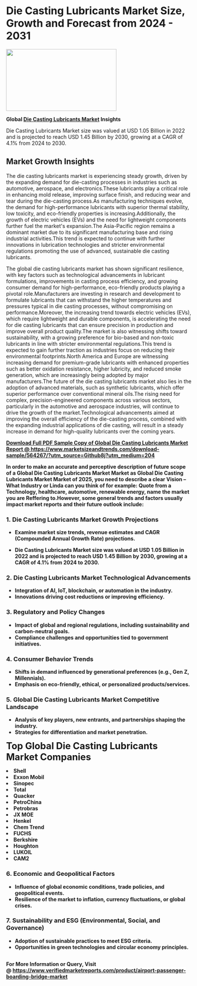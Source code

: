 <H1>Die Casting Lubricants Market Size, Growth and Forecast from 2024 - 2031</H1><img class="aligncenter size-medium wp-image-584254" src="https://thirdeyenews.in/wp-content/uploads/2024/09/Global-Market-Research-300x168.jpeg" alt="" width="300" height="168" /><p><strong>Global&nbsp;<a href="https://www.marketsizeandtrends.com/download-sample/564267/?utm_source=Github8j?utm_medium=204">Die Casting Lubricants Market</a> Insights</strong></p><p>Die Casting Lubricants Market size was valued at USD 1.05 Billion in 2022 and is projected to reach USD 1.45 Billion by 2030, growing at a CAGR of 4.1% from 2024 to 2030.</p><p><h2>Market Growth Insights</h2> <p>The die casting lubricants market is experiencing steady growth, driven by the expanding demand for die-casting processes in industries such as automotive, aerospace, and electronics.These lubricants play a critical role in enhancing mold release, improving surface finish, and reducing wear and tear during the die-casting process.As manufacturing techniques evolve, the demand for high-performance lubricants with superior thermal stability, low toxicity, and eco-friendly properties is increasing.Additionally, the growth of electric vehicles (EVs) and the need for lightweight components further fuel the market's expansion.The Asia-Pacific region remains a dominant market due to its significant manufacturing base and rising industrial activities.This trend is expected to continue with further innovations in lubrication technologies and stricter environmental regulations promoting the use of advanced, sustainable die casting lubricants.</p> <p><strong><a href="#"></a></strong></p> <p>The global die casting lubricants market has shown significant resilience, with key factors such as technological advancements in lubricant formulations, improvements in casting process efficiency, and growing consumer demand for high-performance, eco-friendly products playing a pivotal role.Manufacturers are investing in research and development to formulate lubricants that can withstand the higher temperatures and pressures typical in die casting processes, without compromising on performance.Moreover, the increasing trend towards electric vehicles (EVs), which require lightweight and durable components, is accelerating the need for die casting lubricants that can ensure precision in production and improve overall product quality.The market is also witnessing shifts toward sustainability, with a growing preference for bio-based and non-toxic lubricants in line with stricter environmental regulations.This trend is expected to gain further traction as industries focus on reducing their environmental footprints.North America and Europe are witnessing increasing demand for premium-grade lubricants with enhanced properties such as better oxidation resistance, higher lubricity, and reduced smoke generation, which are increasingly being adopted by major manufacturers.The future of the die casting lubricants market also lies in the adoption of advanced materials, such as synthetic lubricants, which offer superior performance over conventional mineral oils.The rising need for complex, precision-engineered components across various sectors, particularly in the automotive and aerospace industries, will continue to drive the growth of the market.Technological advancements aimed at improving the overall efficiency of the die-casting process, combined with the expanding industrial applications of die casting, will result in a steady increase in demand for high-quality lubricants over the coming years.</p> <p><strong><a href="#"></p><p><span class=""><strong>Download Full PDF Sample Copy of Global Die Casting Lubricants Market Report</strong> @ <a href="https://www.marketsizeandtrends.com/download-sample/564267/?utm_source=Github8j?utm_medium=204" target="_blank">https://www.marketsizeandtrends.com/download-sample/564267/?utm_source=Github8j?utm_medium=204</a></span></p><p>In order to make an accurate and perceptive description of future scope of a Global&nbsp;Die Casting Lubricants Market Market as Global&nbsp;Die Casting Lubricants Market Market of 2025, you need to describe a clear Vision &ndash; What Industry or Linda can you think of for example: Quote from a Technology, healthcare, automotive, renewable energy, name the market you are Reffering to.However, some general trends and factors usually impact market reports and their future outlook include:</p><h3>1.&nbsp;<strong>Die Casting Lubricants Market Growth Projections</strong></h3><ul><li>Examine market size trends, revenue estimates and CAGR (Compounded Annual Growth Rate) projections.</li><li><p>Die Casting Lubricants Market size was valued at USD 1.05 Billion in 2022 and is projected to reach USD 1.45 Billion by 2030, growing at a CAGR of 4.1% from 2024 to 2030.</p></li></ul><h3>2.&nbsp;<strong>Die Casting Lubricants Market Technological Advancements</strong></h3><ul><li>Integration of AI, IoT, blockchain, or automation in the industry.</li><li>Innovations driving cost reductions or improving efficiency.</li></ul><h3>3.&nbsp;<strong>Regulatory and Policy Changes</strong></h3><ul><li>Impact of global and regional regulations, including sustainability and carbon-neutral goals.</li><li>Compliance challenges and opportunities tied to government initiatives.</li></ul><h3>4.&nbsp;<strong>Consumer Behavior Trends</strong></h3><ul><li>Shifts in demand influenced by generational preferences (e.g., Gen Z, Millennials).</li><li>Emphasis on eco-friendly, ethical, or personalized products/services.</li></ul><h3>5.&nbsp;<strong>Global Die Casting Lubricants Market Competitive Landscape</strong></h3><ul><li>Analysis of key players, new entrants, and partnerships shaping the industry.</li><li>Strategies for differentiation and market penetration.</li></ul><p data-pm-slice="1 1 []"><span style="color: inherit; font-family: inherit; font-size: 25px;">Top Global Die Casting Lubricants Market Companies</span></p><div class="" data-test-id=""><p><li>Shell</li><li> Exxon Mobil</li><li> Sinopec</li><li> Total</li><li> Quacker</li><li> PetroChina</li><li> Petrobras</li><li> JX MOE</li><li> Henkel</li><li> Chem Trend</li><li> FUCHS</li><li> Berkshire</li><li> Houghton</li><li> LUKOIL</li><li> CAM2</li></p></div><h3>6.&nbsp;<strong>Economic and Geopolitical Factors</strong></h3><ul><li>Influence of global economic conditions, trade policies, and geopolitical events.</li><li>Resilience of the market to inflation, currency fluctuations, or global crises.</li></ul><h3>7.&nbsp;<strong>Sustainability and ESG (Environmental, Social, and Governance)</strong></h3><ul><li>Adoption of sustainable practices to meet ESG criteria.</li><li>Opportunities in green technologies and circular economy principles.</li></ul><h2><strong style="font-size: 14px;">For More Information or Query, Visit @&nbsp;</strong><a style="background-color: #ffffff; font-size: 14px;" href="https://www.marketsizeandtrends.com/report/die-casting-lubricants-market/" target="_blank">https://www.verifiedmarketreports.com/product/airport-passenger-boarding-bridge-market</a></h2>